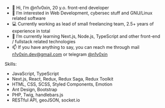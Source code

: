 - 👋 Hi, I’m @n1v0xin, 20 y.o. front-end developer
- 👀 I’m interested in Web Development, cybersec stuff and GNU/Linux related software
- 💻 Currently working as lead of small freelancing team, 2.5+ years of experience in total
- 🌱 I’m currently learning Next.js, Node.js, TypeScript and other front-end / fullstack related technologies
- 📫 If you have anything to say, you can reach me through mail n1v0xin.dev@gmail.com or telegram [@n1v0xin](https://t.me/n1v0xin)

Skills:
- JavaScript, TypeScript
- Next.js, React, Redux, Redux Saga, Redux Toolkit
- HTML, CSS, SCSS, Styled Components, Emotion
- Ant Design, Bootstrap
- PHP, Twig, handlebars.js
- RESTful API, geoJSON, socket.io
